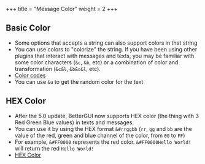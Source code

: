 +++
title = "Message Color"
weight = 2
+++

## Basic Color

* Some options that accepts a string can also support colors in that string
* You can use colors to "colorize" the string. If you have been using other plugins that interact with messages and texts, you may be familiar with some color characters (`&c`, `&b`, etc) or a combination of color and transformation (`&c&l`, `&b&o&l`, etc).
* [Color codes](https://minecraft.tools/en/color-code.php)
* You can use `&u` to get the random color for the text

## HEX Color

* After the 5.0 update, BetterGUI now supports HEX color (the thing with 3 Red Green Blue values) in texts and messages.
* You can use it by using the HEX format `&#rrggbb` (`rr`, `gg` and `bb` are the value of the red, green and blue channel of the color, from `00` to `FF`)
* For example, `&#FF0000` represents the red color. `&#FF0000Hello World!` will return the red `Hello World!`
* [HEX Color](https://www.google.com/search?q=Hex+color)
